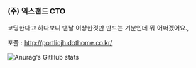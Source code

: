 ### (주) 익스팬드 CTO

코딩한다고 하다보니 맨날 이상한것만 만드는 기분인데 뭐 어쩌겠어요.,

포폴 : http://portliojh.dothome.co.kr/


![Anurag's GitHub stats](https://github-readme-stats.vercel.app/api?username=reproduce0529&show_icons=true&theme=radical)
